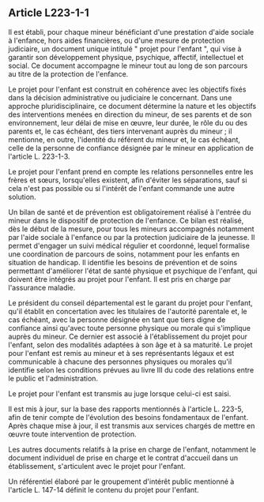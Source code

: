 ## Article L223-1-1


Il est établi, pour chaque mineur bénéficiant d'une prestation d'aide sociale à l'enfance, hors aides financières,
ou d'une mesure de protection judiciaire, un document unique intitulé " projet pour l'enfant ", qui vise à
garantir son développement physique, psychique, affectif, intellectuel et social. Ce document accompagne le
mineur tout au long de son parcours au titre de la protection de l'enfance.

Le projet pour l'enfant est construit en cohérence avec les objectifs fixés dans la décision administrative
ou judiciaire le concernant. Dans une approche pluridisciplinaire, ce document détermine la nature et les
objectifs des interventions menées en direction du mineur, de ses parents et de son environnement, leur délai
de mise en œuvre, leur durée, le rôle du ou des parents et, le cas échéant, des tiers intervenant auprès du
mineur ; il mentionne, en outre, l'identité du référent du mineur et, le cas échéant, celle de la personne de
confiance désignée par le mineur en application de l'article L. 223-1-3.

Le projet pour l'enfant prend en compte les relations personnelles entre les frères et sœurs, lorsqu'elles
existent, afin d'éviter les séparations, sauf si cela n'est pas possible ou si l'intérêt de l'enfant commande une
autre solution.

Un bilan de santé et de prévention est obligatoirement réalisé à l'entrée du mineur dans le dispositif de
protection de l'enfance. Ce bilan est réalisé, dès le début de la mesure, pour tous les mineurs accompagnés
notamment par l'aide sociale à l'enfance ou par la protection judiciaire de la jeunesse. Il permet d'engager un
suivi médical régulier et coordonné, lequel formalise une coordination de parcours de soins, notamment pour
les enfants en situation de handicap. Il identifie les besoins de prévention et de soins permettant d'améliorer
l'état de santé physique et psychique de l'enfant, qui doivent être intégrés au projet pour l'enfant. Il est pris en
charge par l'assurance maladie.

Le président du conseil départemental est le garant du projet pour l'enfant, qu'il établit en concertation avec
les titulaires de l'autorité parentale et, le cas échéant, avec la personne désignée en tant que tiers digne de
confiance ainsi qu'avec toute personne physique ou morale qui s'implique auprès du mineur. Ce dernier est
associé à l'établissement du projet pour l'enfant, selon des modalités adaptées à son âge et à sa maturité. Le
projet pour l'enfant est remis au mineur et à ses représentants légaux et est communicable à chacune des
personnes physiques ou morales qu'il identifie selon les conditions prévues au livre III du code des relations
entre le public et l'administration.

Le projet pour l'enfant est transmis au juge lorsque celui-ci est saisi.

Il est mis à jour, sur la base des rapports mentionnés à l'article L. 223-5, afin de tenir compte de l'évolution
des besoins fondamentaux de l'enfant. Après chaque mise à jour, il est transmis aux services chargés de
mettre en œuvre toute intervention de protection.

Les autres documents relatifs à la prise en charge de l'enfant, notamment le document individuel de prise en
charge et le contrat d'accueil dans un établissement, s'articulent avec le projet pour l'enfant.

Un référentiel élaboré par le groupement d'intérêt public mentionné à l'article L. 147-14 définit le contenu du
projet pour l'enfant.

